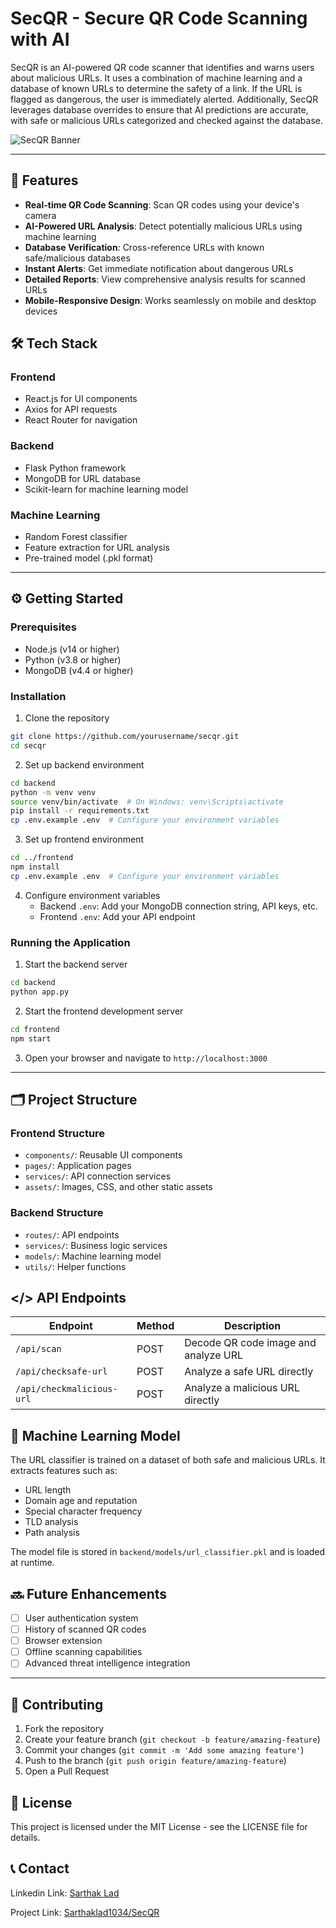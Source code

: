 # SecQR - Secure QR Code Scanning with AI

SecQR is an AI-powered QR code scanner that identifies and warns users about malicious URLs. It uses a combination of machine learning and a database of known URLs to determine the safety of a link. If the URL is flagged as dangerous, the user is immediately alerted. Additionally, SecQR leverages database overrides to ensure that AI predictions are accurate, with safe or malicious URLs categorized and checked against the database.

![SecQR Banner](https://i.ibb.co/s9qJ3b1V/Wallet-Scope-1.png)

---

## 🚀 Features

- **Real-time QR Code Scanning**: Scan QR codes using your device's camera
- **AI-Powered URL Analysis**: Detect potentially malicious URLs using machine learning
- **Database Verification**: Cross-reference URLs with known safe/malicious databases
- **Instant Alerts**: Get immediate notification about dangerous URLs
- **Detailed Reports**: View comprehensive analysis results for scanned URLs
- **Mobile-Responsive Design**: Works seamlessly on mobile and desktop devices

## 🛠️ Tech Stack

### Frontend
- React.js for UI components
- Axios for API requests
- React Router for navigation

### Backend
- Flask Python framework
- MongoDB for URL database
- Scikit-learn for machine learning model

### Machine Learning
- Random Forest classifier
- Feature extraction for URL analysis
- Pre-trained model (.pkl format)

---

## ⚙️ Getting Started

### Prerequisites
- Node.js (v14 or higher)
- Python (v3.8 or higher)
- MongoDB (v4.4 or higher)

### Installation

1. Clone the repository
```bash
git clone https://github.com/yourusername/secqr.git
cd secqr
```

2. Set up backend environment
```bash
cd backend
python -m venv venv
source venv/bin/activate  # On Windows: venv\Scripts\activate
pip install -r requirements.txt
cp .env.example .env  # Configure your environment variables
```

3. Set up frontend environment
```bash
cd ../frontend
npm install
cp .env.example .env  # Configure your environment variables
```

4. Configure environment variables
   - Backend `.env`: Add your MongoDB connection string, API keys, etc.
   - Frontend `.env`: Add your API endpoint

### Running the Application

1. Start the backend server
```bash
cd backend
python app.py
```

2. Start the frontend development server
```bash
cd frontend
npm start
```

3. Open your browser and navigate to `http://localhost:3000`

---

## 🗂️ Project Structure

### Frontend Structure
- `components/`: Reusable UI components
- `pages/`: Application pages
- `services/`: API connection services
- `assets/`: Images, CSS, and other static assets

### Backend Structure
- `routes/`: API endpoints
- `services/`: Business logic services
- `models/`: Machine learning model
- `utils/`: Helper functions

## </> API Endpoints

| Endpoint | Method | Description |
|----------|--------|-------------|
| `/api/scan` | POST | Decode QR code image and analyze URL |
| `/api/checksafe-url` | POST | Analyze a safe URL directly |
| `/api/checkmalicious-url` | POST | Analyze a malicious URL directly |

## 🧠 Machine Learning Model

The URL classifier is trained on a dataset of both safe and malicious URLs. It extracts features such as:
- URL length
- Domain age and reputation
- Special character frequency
- TLD analysis
- Path analysis

The model file is stored in `backend/models/url_classifier.pkl` and is loaded at runtime.

## 🔜 Future Enhancements

- [ ] User authentication system
- [ ] History of scanned QR codes
- [ ] Browser extension
- [ ] Offline scanning capabilities
- [ ] Advanced threat intelligence integration

---

## 🤝 Contributing

1. Fork the repository
2. Create your feature branch (`git checkout -b feature/amazing-feature`)
3. Commit your changes (`git commit -m 'Add some amazing feature'`)
4. Push to the branch (`git push origin feature/amazing-feature`)
5. Open a Pull Request

## 🪪 License

This project is licensed under the MIT License - see the LICENSE file for details.


## 📞 Contact

Linkedin Link: [Sarthak Lad](https://www.linkedin.com/in/sarthak-lad/)

Project Link: [Sarthaklad1034/SecQR](https://github.com/Sarthaklad1034/SecQR.git)
